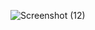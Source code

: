 ![Screenshot (12)](https://user-images.githubusercontent.com/66500873/214924119-7d7a9865-3739-483e-9d93-cfb1408d656b.png)


